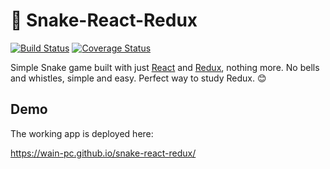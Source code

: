 :snake: Snake-React-Redux
=========================
[![Build Status](https://travis-ci.org/Wain-PC/snake-react-redux.svg?branch=master)](https://travis-ci.org/Wain-PC/snake-react-redux)
[![Coverage Status](https://coveralls.io/repos/github/Wain-PC/snake-react-redux/badge.svg)](https://coveralls.io/github/Wain-PC/snake-react-redux)

Simple Snake game built with just [React](https://github.com/facebook/react) and [Redux](https://github.com/reactjs/redux), nothing more.
No bells and whistles, simple and easy. Perfect way to study Redux. :blush:

## Demo
The working app is deployed here:

https://wain-pc.github.io/snake-react-redux/
